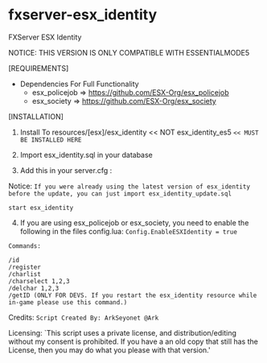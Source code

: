 # fxserver-esx_identity
FXServer ESX Identity

NOTICE: THIS VERSION IS ONLY COMPATIBLE WITH ESSENTIALMODE5

[REQUIREMENTS]

* Dependencies For Full Functionality
  * esx_policejob => https://github.com/ESX-Org/esx_policejob
  * esx_society => https://github.com/ESX-Org/esx_society

[INSTALLATION]

1) Install To resources/[esx]/esx_identity << NOT esx_identity_es5
`<< MUST BE INSTALLED HERE`
2) Import esx_identity.sql in your database

3) Add this in your server.cfg :

Notice:
`If you were already using the latest version of esx_identity before the update, you can just import esx_identity_update.sql`

```
start esx_identity
```
4) If you are using esx_policejob or esx_society, you need to enable the following in the files config.lua:
```Config.EnableESXIdentity = true```

```
Commands:

/id
/register
/charlist
/charselect 1,2,3
/delchar 1,2,3
/getID (ONLY FOR DEVS. If you restart the esx_identity resource while in-game please use this command.)
```

Credits:
`Script Created By: ArkSeyonet @Ark`

Licensing:
`This script uses a private license, and distribution/editing without my consent is prohibited. If you have a an old copy that still has the License, then you may do what you please with that version.'

